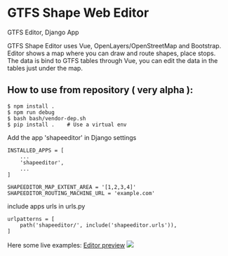 # GTFS Shape Web Editor

GTFS Editor, Django App

GTFS Shape Editor uses Vue, OpenLayers/OpenStreetMap and Bootstrap.
Editor shows a map where you can draw and route shapes, place stops. The data is bind to GTFS tables through Vue, you can edit the data in the tables just under the map.

## How to use from repository ( very alpha ):

    $ npm install .
    $ npm run debug
    $ bash bash/vendor-dep.sh
    $ pip install .    # Use a virtual env

Add the app 'shapeeditor' in Django settings

    INSTALLED_APPS = [
        ...
        'shapeeditor',
        ...
    ]

    SHAPEEDITOR_MAP_EXTENT_AREA = '[1,2,3,4]'
    SHAPEEDITOR_ROUTING_MACHINE_URL = 'example.com'

include apps urls in urls.py

    urlpatterns = [
        path('shapeeditor/', include('shapeeditor.urls')),
    ]

Here some live examples:
[Editor preview](http://161.35.54.122:10066/new/shape_editor/index.html)
<img src="http://161.35.54.122:10066/gtfs_editor.png" >

